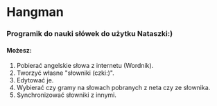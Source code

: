 # Hangman
 
### Programik do nauki słówek do użytku Nataszki:)

#### Możesz:
1. Pobierać angelskie słowa z internetu (Wordnik).
2. Tworzyć własne "słowniki (czki:)".
3. Edytować je. 
4. Wybierać czy gramy na słowach pobranych z neta czy ze słownika.
5. Synchronizować słowniki z innymi.
